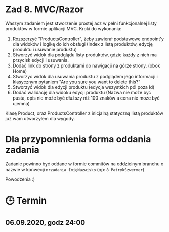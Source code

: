 # Zad 8. MVC/Razor

Waszym zadaniem jest stworzenie prostej acz w pełni funkcjonalnej listy produktów w formie aplikacji MVC.
Kroki do wykonania:
1. Rozszerzyć "ProductsController", żeby zawierał podstawowe endpoint'y dla widoków i logikę do ich obsługi (Index z listą produktów, edycję produktu i usuwanie produktu)
2. Stworzyć widok dla podglądu listy produktów, gdzie każdy z nich ma przycisk edycji i usuwania.
3. Dodać link do strony z produktami do nawigacji na górze strony. (obok Home)
4. Stworzyc widok dla usuwania produktu z podglądem jego informacji i klasycznym pytaniem "Are you sure you want to delete this?"
5. Stworzyć widok dla edycji produktu (edycja wszystkich pól poza Id)
6. Dodać walidację dla widoku edycji produktu (Nazwa nie może być pusta, opis nie może być dłuższy niż 100 znaków a cena nie może być ujemna)

Klasę Product, oraz ProductsController z inicjalną statyczną listą produktów już wam utworzyłem dla wygody.

# Dla przypomnienia forma oddania zadania
Zadanie powinno być oddane w formie commitów na oddzielnym branchu o nazwie w konwecji `nrzadania_ImięNazwisko` (np: `8_PatrykSzwermer`)

Powodzenia :) 

# :clock3: Termin
## 06.09.2020, godz 24:00 
